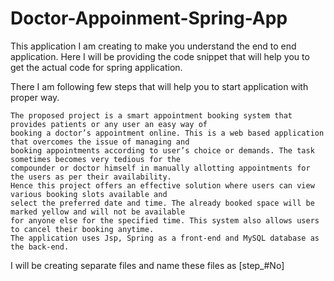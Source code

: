 # Doctor-Appoinment-Spring-App

This application I am creating to make you understand the end to end application. Here I will be providing the code snippet that will help you to get the actual code for spring application.

There I am following few steps that will help you to start application with proper way.
```
The proposed project is a smart appointment booking system that provides patients or any user an easy way of 
booking a doctor’s appointment online. This is a web based application that overcomes the issue of managing and 
booking appointments according to user’s choice or demands. The task sometimes becomes very tedious for the 
compounder or doctor himself in manually allotting appointments for the users as per their availability. 
Hence this project offers an effective solution where users can view various booking slots available and 
select the preferred date and time. The already booked space will be marked yellow and will not be available 
for anyone else for the specified time. This system also allows users to cancel their booking anytime. 
The application uses Jsp, Spring as a front-end and MySQL database as the back-end.
```
I will be creating separate files and name these files as [step_#No]
